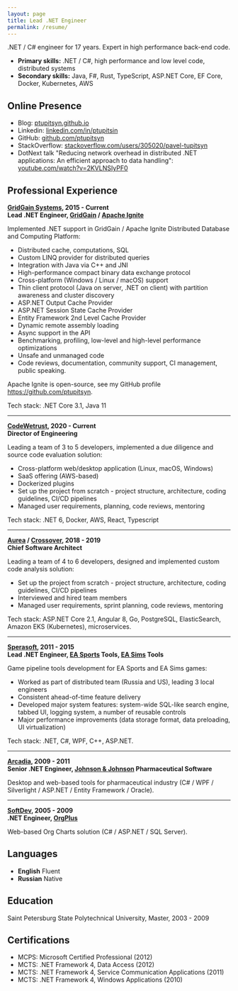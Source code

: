```yaml
---
layout: page
title: Lead .NET Engineer
permalink: /resume/
---
```


.NET / C# engineer for 17 years. Expert in high performance back-end code.

* **Primary skills:** .NET / C#, high performance and low level code, distributed systems
* **Secondary skills:** Java, F#, Rust, TypeScript, ASP.NET Core, EF Core, Docker, Kubernetes, AWS

## Online Presence
* Blog: [ptupitsyn.github.io](https://ptupitsyn.github.io/)
* Linkedin: [linkedin.com/in/ptupitsin](https://www.linkedin.com/in/ptupitsin/)
* GitHub: [github.com/ptupitsyn](https://github.com/ptupitsyn)
* StackOverflow: [stackoverflow.com/users/305020/pavel-tupitsyn](https://stackoverflow.com/users/305020/pavel-tupitsyn)
* DotNext talk "Reducing network overhead in distributed .NET applications: An efficient approach to data handling": [youtube.com/watch?v=2KVLNSIyPF0](https://www.youtube.com/watch?v=2KVLNSIyPF0)

## Professional Experience

**[GridGain Systems](https://www.gridgain.com/), 2015 - Current**  
**Lead .NET Engineer, [GridGain](https://www.gridgain.com/) / [Apache Ignite](https://ignite.apache.org/)**

Implemented .NET support in GridGain / Apache Ignite Distributed Database and Computing Platform:
* Distributed cache, computations, SQL
* Custom LINQ provider for distributed queries
* Integration with Java via C++ and JNI
* High-performance compact binary data exchange protocol
* Cross-platform (Windows / Linux / macOS) support
* Thin client protocol (Java on server, .NET on client) with partition awareness and cluster discovery
* ASP.NET Output Cache Provider
* ASP.NET Session State Cache Provider
* Entity Framework 2nd Level Cache Provider
* Dynamic remote assembly loading
* Async support in the API
* Benchmarking, profiling, low-level and high-level performance optimizations
* Unsafe and unmanaged code
* Code reviews, documentation, community support, CI management, public speaking.

Apache Ignite is open-source, see my GitHub profile https://github.com/ptupitsyn.

Tech stack: .NET Core 3.1, Java 11


---


**[CodeWetrust](https://www.codewetrust.com), 2020 - Current**  
**Director of Engineering**

Leading a team of 3 to 5 developers, implemented a due diligence and source code evaluation solution:
* Cross-platform web/desktop application (Linux, macOS, Windows)
* SaaS offering (AWS-based)
* Dockerized plugins
* Set up the project from scratch - project structure, architecture, coding guidelines, CI/CD pipelines
* Managed user requirements, planning, code reviews, mentoring

Tech stack: .NET 6, Docker, AWS, React, Typescript


---


**[Aurea](https://www.aurea.com/) / [Crossover](https://crossover.com/), 2018 - 2019**  
**Chief Software Architect**

Leading a team of 4 to 6 developers, designed and implemented custom code analysis solution:
* Set up the project from scratch - project structure, architecture, coding guidelines, CI/CD pipelines
* Interviewed and hired team members
* Managed user requirements, sprint planning, code reviews, mentoring

Tech stack: ASP.NET Core 2.1, Angular 8, Go, PostgreSQL, ElasticSearch, Amazon EKS (Kubernetes), microservices.


---


**[Sperasoft](https://sperasoft.ru/), 2011 - 2015**  
**Lead .NET Engineer, [EA Sports](https://www.easports.com/) Tools, [EA Sims](https://www.ea.com/games/the-sims) Tools**

Game pipeline tools development for EA Sports and EA Sims games:
* Worked as part of distributed team (Russia and US), leading 3 local engineers
* Consistent ahead-of-time feature delivery
* Developed major system features: system-wide SQL-like search engine, tabbed UI, logging system, a number of reusable controls
* Major performance improvements (data storage format, data preloading, UI virtualization)

Tech stack: .NET, C#, WPF, C++, ASP.NET.


---


**[Arcadia](http://www.softwarecountry.com/), 2009 - 2011**  
**Senior .NET Engineer, [Johnson & Johnson](https://www.jnj.com/) Pharmaceutical Software**

Desktop and web-based tools for pharmaceutical industry (C# / WPF / Silverlight / ASP.NET / Entity Framework / Oracle).


---


**[SoftDev](http://www.softdev.com/), 2005 - 2009**  
**.NET Engineer, [OrgPlus](http://www.orgplus.com/)**

Web-based Org Charts solution (C# / ASP.NET / SQL Server).

## Languages

* **English** Fluent
* **Russian** Native


## Education

Saint Petersburg State Polytechnical University, Master, 2003 - 2009


## Certifications

* MCPS: Microsoft Certified Professional (2012)
* MCTS: .NET Framework 4, Data Access (2012)
* MCTS: .NET Framework 4, Service Communication Applications (2011)
* MCTS: .NET Framework 4, Windows Applications (2010)
